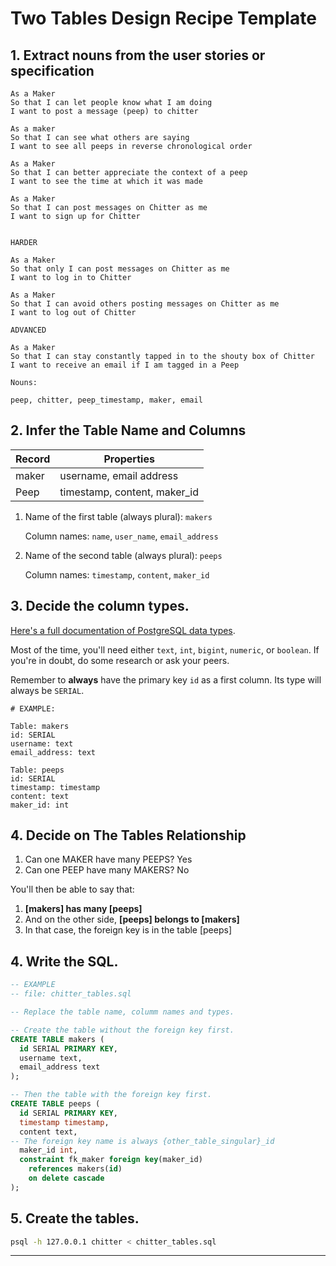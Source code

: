 # Two Tables Design Recipe Template


## 1. Extract nouns from the user stories or specification

```
As a Maker
So that I can let people know what I am doing  
I want to post a message (peep) to chitter

As a maker
So that I can see what others are saying  
I want to see all peeps in reverse chronological order

As a Maker
So that I can better appreciate the context of a peep
I want to see the time at which it was made

As a Maker
So that I can post messages on Chitter as me
I want to sign up for Chitter


HARDER

As a Maker
So that only I can post messages on Chitter as me
I want to log in to Chitter

As a Maker
So that I can avoid others posting messages on Chitter as me
I want to log out of Chitter

ADVANCED

As a Maker
So that I can stay constantly tapped in to the shouty box of Chitter
I want to receive an email if I am tagged in a Peep
```

```
Nouns:

peep, chitter, peep_timestamp, maker, email
```

## 2. Infer the Table Name and Columns

| Record                | Properties                   |
| --------------------- | ---------------------------- |
| maker                 | username, email address      |                   |
| Peep                  | timestamp, content, maker_id  |

1. Name of the first table (always plural): `makers` 

    Column names: `name`, `user_name`, `email_address`

2. Name of the second table (always plural): `peeps` 

    Column names: `timestamp`, `content`, `maker_id`

## 3. Decide the column types.

[Here's a full documentation of PostgreSQL data types](https://www.postgresql.org/docs/current/datatype.html).

Most of the time, you'll need either `text`, `int`, `bigint`, `numeric`, or `boolean`. If you're in doubt, do some research or ask your peers.

Remember to **always** have the primary key `id` as a first column. Its type will always be `SERIAL`.

```
# EXAMPLE:

Table: makers
id: SERIAL
username: text
email_address: text

Table: peeps
id: SERIAL
timestamp: timestamp
content: text
maker_id: int
```

## 4. Decide on The Tables Relationship

1. Can one MAKER have many PEEPS? Yes
2. Can one PEEP have many MAKERS? No

You'll then be able to say that:

1. **[makers] has many [peeps]**
2. And on the other side, **[peeps] belongs to [makers]**
3. In that case, the foreign key is in the table [peeps]

## 4. Write the SQL.

```sql
-- EXAMPLE
-- file: chitter_tables.sql

-- Replace the table name, columm names and types.

-- Create the table without the foreign key first.
CREATE TABLE makers (
  id SERIAL PRIMARY KEY,
  username text,
  email_address text
);

-- Then the table with the foreign key first.
CREATE TABLE peeps (
  id SERIAL PRIMARY KEY,
  timestamp timestamp,
  content text,
-- The foreign key name is always {other_table_singular}_id
  maker_id int,
  constraint fk_maker foreign key(maker_id)
    references makers(id)
    on delete cascade
);

```

## 5. Create the tables.

```bash
psql -h 127.0.0.1 chitter < chitter_tables.sql
```

---